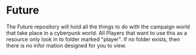 # Future
The Future repository will hold all the things to do with the campaign world that take place in a cyberpunk world.
 All Players that want to use this as a resource only look in to folder marked "player". If no folder exists, then
 there is no infor mation designed for you to view.
